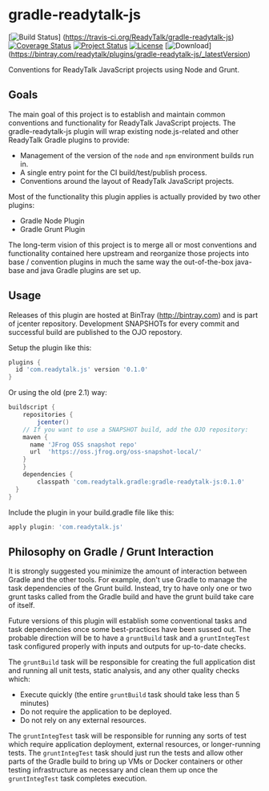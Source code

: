 gradle-readytalk-js
===================

[![Build Status](https://travis-ci.org/ReadyTalk/gradle-readytalk-js.svg?branch=master)] (https://travis-ci.org/ReadyTalk/gradle-readytalk-js)
[![Coverage Status](https://img.shields.io/coveralls/ReadyTalk/gradle-readytalk-js.svg)](https://coveralls.io/r/ReadyTalk/gradle-readytalk-js?branch=master)
[![Project Status](http://stillmaintained.com/ReadyTalk/gradle-readytalk-js.png)](http://stillmaintained.com/ReadyTalk/gradle-readytalk-js)
[![License](http://img.shields.io/:license-mit-blue.svg)](http://readytalk.mit-license.org)
[![Download](https://api.bintray.com/packages/readytalk/plugins/gradle-readytalk-js/images/download.svg)] (https://bintray.com/readytalk/plugins/gradle-readytalk-js/_latestVersion)

Conventions for ReadyTalk JavaScript projects using Node and Grunt.

## Goals ##
The main goal of this project is to establish and maintain common conventions
and functionality for ReadyTalk JavaScript projects. The gradle-readytalk-js
plugin will wrap existing node.js-related and other ReadyTalk Gradle plugins to
provide:

- Management of the version of the `node` and `npm` environment builds run in.
- A single entry point for the CI build/test/publish process.
- Conventions around the layout of ReadyTalk JavaScript projects.

Most of the functionality this plugin applies is actually provided by two other
plugins:

- Gradle Node Plugin
- Gradle Grunt Plugin

The long-term vision of this project is to merge all or most conventions and
functionality contained here upstream and reorganize those projects into base /
convention plugins in much the same way the out-of-the-box java-base and java
Gradle plugins are set up.

## Usage ##
Releases of this plugin are hosted at BinTray (http://bintray.com) and is part
of jcenter repository. Development SNAPSHOTs for every commit and successful
build are published to the OJO repostory.

Setup the plugin like this:

```groovy
plugins {
  id 'com.readytalk.js' version '0.1.0'
}
```

Or using the old (pre 2.1) way:

```groovy
buildscript {
	repositories {
		jcenter()
    // If you want to use a SNAPSHOT build, add the OJO repository:
    maven {
      name 'JFrog OSS snapshot repo'
      url  'https://oss.jfrog.org/oss-snapshot-local/'
    }
	}
	dependencies {
		classpath 'com.readytalk.gradle:gradle-readytalk-js:0.1.0'
  }
}
```

Include the plugin in your build.gradle file like this:

```groovy
apply plugin: 'com.readytalk.js'
```

## Philosophy on Gradle / Grunt Interaction ##
It is strongly suggested you minimize the amount of interaction between Gradle
and the other tools. For example, don't use Gradle to manage the task
dependencies of the Grunt build. Instead, try to have only one or two grunt
tasks called from the Gradle build and have the grunt build take care of itself.

Future versions of this plugin will establish some conventional tasks and task
dependencies once some best-practices have been sussed out. The probable
direction will be to have a `gruntBuild` task and a `gruntIntegTest` task
configured properly with inputs and outputs for up-to-date checks.

The `gruntBuild` task will be responsible for creating the full application dist
and running all unit tests, static analysis, and any other quality checks which:

 - Execute quickly (the entire `gruntBuild` task should take less than 5 minutes)
 - Do not require the application to be deployed.
 - Do not rely on any external resources.

The `gruntIntegTest` task will be responsible for running any sorts of test
which  require application deployment, external resources, or longer-running
tests. The `gruntIntegTest` task should just run the tests and allow other
parts of the Gradle build to bring up VMs or Docker containers or other testing
infrastructure as necessary and clean them up once the `gruntIntegTest` task
completes execution.
